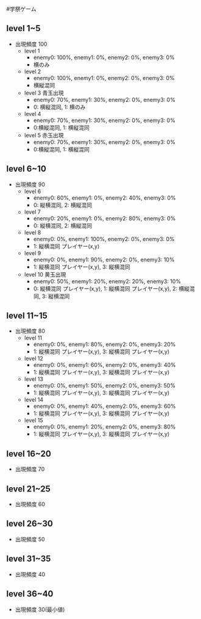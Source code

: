 #学祭ゲーム

## level 1~5
- 出現頻度 100
  - level 1 
    - enemy0: 100%, enemy1: 0%, enemy2: 0%, enemy3: 0%
    - 横のみ
  - level 2 
    - enemy0: 100%, enemy1: 0%, enemy2: 0%, enemy3: 0%
    - 横縦混同
  - level 3 青玉出現
    - enemy0: 70%, enemy1: 30%, enemy2: 0%, enemy3: 0%
    - 0: 横縦混同, 1: 横のみ
  - level 4 
    - enemy0: 70%, enemy1: 30%, enemy2: 0%, enemy3: 0%
    - 0:横縦混同, 1: 横縦混同
  - level 5 赤玉出現
    - enemy0: 70%, enemy1: 30%, enemy2: 0%, enemy3: 0%
    - 0:横縦混同, 1: 横縦混同
  
## level 6~10
- 出現頻度 90
  - level 6
    - enemy0: 60%, enemy1: 0%, enemy2: 40%, enemy3: 0%
    - 0: 縦横混同, 2: 横縦混同
  - level 7
    - enemy0: 20%, enemy1: 0%, enemy2: 80%, enemy3: 0%
    - 0: 縦横混同, 2: 横縦混同
  - level 8
    - enemy0: 0%, enemy1: 100%, enemy2: 0%, enemy3: 0%
    - 1: 縦横混同 プレイヤー(x,y)
  - level 9
    - enemy0: 0%, enemy1: 90%, enemy2: 0%, enemy3: 10%
    - 1: 縦横混同 プレイヤー(x,y), 3: 縦横混同
  - level 10 黄玉出現
    - enemy0: 50%, enemy1: 20%, enemy2: 20%, enemy3: 10%
    - 0: 縦横混同 プレイヤー(x,y), 1: 縦横混同 プレイヤー(x,y), 2: 横縦混同, 3: 縦横混同
## level 11~15
- 出現頻度 80
  - level 11
    - enemy0: 0%, enemy1: 80%, enemy2: 0%, enemy3: 20%
    - 1: 縦横混同 プレイヤー(x,y), 3: 縦横混同 プレイヤー(x,y)
  - level 12
    - enemy0: 0%, enemy1: 60%, enemy2: 0%, enemy3: 40%
    - 1: 縦横混同 プレイヤー(x,y), 3: 縦横混同 プレイヤー(x,y)
  - level 13
    - enemy0: 0%, enemy1: 50%, enemy2: 0%, enemy3: 50%
    - 1: 縦横混同 プレイヤー(x,y), 3: 縦横混同 プレイヤー(x,y)
  - level 14
    - enemy0: 0%, enemy1: 40%, enemy2: 0%, enemy3: 60%
    - 1: 縦横混同 プレイヤー(x,y), 3: 縦横混同 プレイヤー(x,y)
  - level 15
    - enemy0: 0%, enemy1: 20%, enemy2: 0%, enemy3: 80%
    - 1: 縦横混同 プレイヤー(x,y), 3: 縦横混同 プレイヤー(x,y)
## level 16~20
- 出現頻度 70

## level 21~25
- 出現頻度 60

## level 26~30
- 出現頻度 50

## level 31~35
- 出現頻度 40

## level 36~40
- 出現頻度 30(最小値)